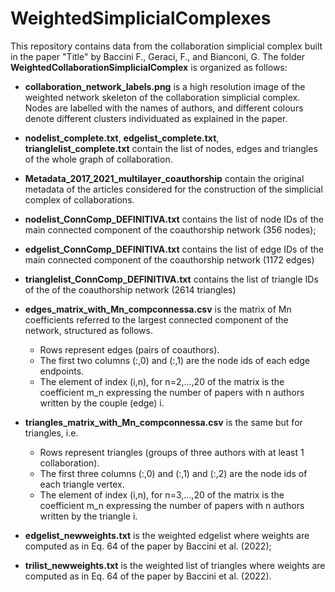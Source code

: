 # WeightedSimplicialComplexes

This repository contains data from the collaboration simplicial complex built in the paper "Title" by Baccini F., Geraci, F., and Bianconi, G.
The folder **WeightedCollaborationSimplicialComplex** is organized as follows:

- **collaboration_network_labels.png** is a high resolution image of the weighted network skeleton of the collaboration simplicial complex. Nodes are labelled with the names of authors, and different colours denote different clusters individuated as explained in the paper.
- **nodelist_complete.txt**, **edgelist_complete.txt**, **trianglelist_complete.txt** contain the list of nodes, edges and triangles of the whole graph of collaboration.
- **Metadata_2017_2021_multilayer_coauthorship** contain the original metadata of the articles considered for the construction of the simplicial complex of collaborations.
- **nodelist_ConnComp_DEFINITIVA.txt** contains the list of node IDs of the main connected component of the coauthorship network (356 nodes);

- **edgelist_ConnComp_DEFINITIVA.txt** contains the list of edge IDs of the main connected component of the coauthorship network (1172 edges)

- **trianglelist_ConnComp_DEFINITIVA.txt** contains the list of triangle IDs of the of the coauthorship network (2614 triangles)

- **edges_matrix_with_Mn_compconnessa.csv** is the matrix of Mn coefficients referred to the largest connected component of the network, structured as follows. 
  - Rows represent edges (pairs of coauthors).
  - The first two columns (:,0) and (:,1) are the node ids of each edge endpoints. 
  - The element of index (i,n), for n=2,...,20 of the matrix is the coefficient m_n expressing the number of papers with n authors written by the couple (edge) i. 	

- **triangles_matrix_with_Mn_compconnessa.csv**  is the same but for triangles, i.e.
	- Rows represent triangles (groups of three authors with at least 1 collaboration).
  - The first three columns (:,0) and (:,1) and (:,2) are the node ids of each triangle vertex. 
  - The element of index (i,n), for n=3,...,20 of the matrix is the coefficient m_n expressing the number of papers with n authors written by the triangle i. 	

- **edgelist_newweights.txt** is the weighted edgelist where weights are computed as in Eq. 64 of the paper by Baccini et al. (2022);
- **trilist_newweights.txt** is the weighted list of triangles where weights are computed as in Eq. 64 of the paper by Baccini et al. (2022).



